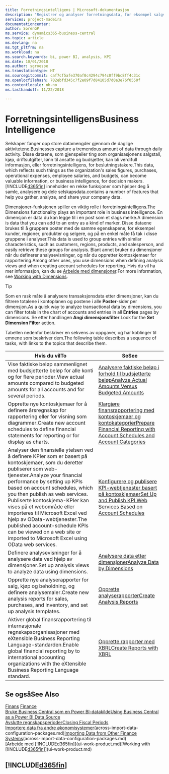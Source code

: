 ```yaml
---
title: Forretningsintelligens | Microsoft-dokumentasjon
description: "Registrer og analyser forretningsdata, for eksempel salgstall, kjøp, driftsutgifter, lønn til ansatte og budsjetter, som kan være verdifull informasjon for forretningsintelligens eller beslutningstaking."
services: project-madeira
documentationcenter: 
author: SorenGP
ms.service: dynamics365-business-central
ms.topic: article
ms.devlang: na
ms.tgt_pltfrm: na
ms.workload: na
ms.search.keywords: bi, power BI, analysis, KPI
ms.date: 10/01/2018
ms.author: sgroespe
ms.translationtype: HT
ms.sourcegitcommit: caf7cf5afe370af0c4294c794c0ff9bc8ff4c31c
ms.openlocfilehash: 702ebfd345c7f2e09f7d84105d7d0a3e76f0550f
ms.contentlocale: nb-no
ms.lasthandoff: 11/22/2018

---
```

# <a name="business-intelligence"></a><span data-ttu-id="8bc8e-103">Forretningsintelligens</span><span class="sxs-lookup"><span data-stu-id="8bc8e-103">Business Intelligence</span></span>
<span data-ttu-id="8bc8e-104">Selskaper fanger opp store datamengder gjennom de daglige aktivitetene.</span><span class="sxs-lookup"><span data-stu-id="8bc8e-104">Businesses capture a tremendous amount of data through daily activity.</span></span> <span data-ttu-id="8bc8e-105">Disse dataene, som gjenspeiler ting som organisasjonens salgstall, kjøp, driftsutgifter, lønn til ansatte og budsjetter, kan bli verdifull informasjon, eller forretningsintelligens, for beslutningstakere.</span><span class="sxs-lookup"><span data-stu-id="8bc8e-105">This data, which reflects such things as the organization's sales figures, purchases, operational expenses, employee salaries, and budgets, can become valuable information, or business intelligence, for decision makers.</span></span> [!INCLUDE[d365fin](includes/d365fin_md.md)] <span data-ttu-id="8bc8e-106">inneholder en rekke funksjoner som hjelper deg å samle, analysere og dele selskapsdata.</span><span class="sxs-lookup"><span data-stu-id="8bc8e-106">contains a number of features that help you gather, analyze, and share your company data.</span></span>

<span data-ttu-id="8bc8e-107">Dimensjoner-funksjonen spiller en viktig rolle i forretningsintelligens.</span><span class="sxs-lookup"><span data-stu-id="8bc8e-107">The Dimensions functionality plays an important role in business intelligence.</span></span> <span data-ttu-id="8bc8e-108">En dimensjon er data du kan legge til i en post som et slags merke.</span><span class="sxs-lookup"><span data-stu-id="8bc8e-108">A dimension is data that you can add to an entry as a kind of marker.</span></span> <span data-ttu-id="8bc8e-109">Disse dataene brukes til å gruppere poster med de samme egenskapene, for eksempel kunder, regioner, produkter og selgere, og på en enkel måte få tak i disse gruppene i analyser.</span><span class="sxs-lookup"><span data-stu-id="8bc8e-109">This data is used to group entries with similar characteristics, such as customers, regions, products, and salesperson, and easily retrieve these groups for analysis.</span></span> <span data-ttu-id="8bc8e-110">Blant annet bruker du dimensjoner når du definerer analysevisninger, og når du oppretter kontoskjemaer for rapportering.</span><span class="sxs-lookup"><span data-stu-id="8bc8e-110">Among other uses, you use dimensions  when defining analysis views and when creating account schedules for reporting.</span></span> <span data-ttu-id="8bc8e-111">Hvis du vil ha mer informasjon, kan du se [Arbeide med dimensjoner](finance-dimensions.md).</span><span class="sxs-lookup"><span data-stu-id="8bc8e-111">For more information, see [Working with Dimensions](finance-dimensions.md).</span></span>

> [!TIP]
> <span data-ttu-id="8bc8e-112">Som en rask måte å analysere transaksjonsdata etter dimensjoner, kan du filtrere totalene i kontoplanen og postene i alle **Poster**-sider per dimensjon.</span><span class="sxs-lookup"><span data-stu-id="8bc8e-112">As a quick way to analyze transactional data by dimensions, you can filter totals in the chart of accounts and entries in all **Entries** pages by dimensions.</span></span> <span data-ttu-id="8bc8e-113">Se etter handlingen **Angi dimensjonsfilter**.</span><span class="sxs-lookup"><span data-stu-id="8bc8e-113">Look for the **Set Dimension Filter** action.</span></span>  

<span data-ttu-id="8bc8e-114">Tabellen nedenfor beskriver en sekvens av oppgaver, og har koblinger til emnene som beskriver dem.</span><span class="sxs-lookup"><span data-stu-id="8bc8e-114">The following table describes a sequence of tasks, with links to the topics that describe them.</span></span>  

| <span data-ttu-id="8bc8e-115">Hvis du vil</span><span class="sxs-lookup"><span data-stu-id="8bc8e-115">To</span></span> | <span data-ttu-id="8bc8e-116">Se</span><span class="sxs-lookup"><span data-stu-id="8bc8e-116">See</span></span> |
| --- | --- |
|<span data-ttu-id="8bc8e-117">Vise faktiske beløp sammenlignet med budsjetterte beløp for alle konti og for flere perioder.</span><span class="sxs-lookup"><span data-stu-id="8bc8e-117">View actual amounts compared to budgeted amounts for all accounts and for several periods.</span></span>|[<span data-ttu-id="8bc8e-118">Analysere faktiske beløp i forhold til budsjetterte beløp</span><span class="sxs-lookup"><span data-stu-id="8bc8e-118">Analyze Actual Amounts Versus Budgeted Amounts</span></span>](bi-how-analyze-actual-versus-budget.md)|
|<span data-ttu-id="8bc8e-119">Opprette nye kontoskjemaer for å definere årsregnskap for rapportering eller for visning som diagrammer.</span><span class="sxs-lookup"><span data-stu-id="8bc8e-119">Create new account schedules to define financial statements for reporting or for display as charts.</span></span>|[<span data-ttu-id="8bc8e-120">Klargjøre finansrapportering med kontoskjemaer og kontokategorier</span><span class="sxs-lookup"><span data-stu-id="8bc8e-120">Prepare Financial Reporting with Account Schedules and Account Categories</span></span>](bi-how-work-account-schedule.md)|
|<span data-ttu-id="8bc8e-121">Analyser den finansielle ytelsen ved å definere KPIer som er basert på kontoskjemaer, som du deretter publiserer som web-tjenester.</span><span class="sxs-lookup"><span data-stu-id="8bc8e-121">Analyze your financial performance by setting up KPIs based on account schedules, which you then publish as web services.</span></span> <span data-ttu-id="8bc8e-122">Publiserte kontoskjema-KPIer kan vises på et webområde eller importeres til Microsoft Excel ved hjelp av OData-webtjenester.</span><span class="sxs-lookup"><span data-stu-id="8bc8e-122">The published account-schedule KPIs can be viewed on a web site or imported to Microsoft Excel using OData web services.</span></span>|[<span data-ttu-id="8bc8e-123">Konfigurere og publisere KPI-webtjenester basert på kontoskjemaer</span><span class="sxs-lookup"><span data-stu-id="8bc8e-123">Set Up and Publish KPI Web Services Based on Account Schedules</span></span>](bi-how-to-set-up-and-publish-kpi-web-services-based-on-account-schedules.md)|
|<span data-ttu-id="8bc8e-124">Definere analysevisninger for å analysere data ved hjelp av dimensjoner.</span><span class="sxs-lookup"><span data-stu-id="8bc8e-124">Set up analysis views to analyze data using dimensions.</span></span>|[<span data-ttu-id="8bc8e-125">Analysere data etter dimensjoner</span><span class="sxs-lookup"><span data-stu-id="8bc8e-125">Analyze Data by Dimensions</span></span>](bi-how-analyze-data-dimension.md)|
|<span data-ttu-id="8bc8e-126">Opprette nye analyserapporter for salg, kjøp og beholdning, og definere analysemaler.</span><span class="sxs-lookup"><span data-stu-id="8bc8e-126">Create new analysis reports for sales, purchases, and inventory, and set up analysis templates.</span></span>|[<span data-ttu-id="8bc8e-127">Opprette analyserapporter</span><span class="sxs-lookup"><span data-stu-id="8bc8e-127">Create Analysis Reports</span></span>](bi-how-create-analysis-views-reports.md)|
|<span data-ttu-id="8bc8e-128">Aktiver global finansrapportering til internasjonale regnskapsorganisasjoner med eXtensible Business Reporting Language-standarden.</span><span class="sxs-lookup"><span data-stu-id="8bc8e-128">Enable global financial reporting by to international accounting organizations with the eXtensible Business Reporting Language standard.</span></span>|[<span data-ttu-id="8bc8e-129">Opprette rapporter med XBRL</span><span class="sxs-lookup"><span data-stu-id="8bc8e-129">Create Reports with XBRL</span></span>](bi-create-reports-with-xbrl.md)|

## <a name="see-also"></a><span data-ttu-id="8bc8e-130">Se også</span><span class="sxs-lookup"><span data-stu-id="8bc8e-130">See Also</span></span>
<span data-ttu-id="8bc8e-131">[Finans](finance.md)  </span><span class="sxs-lookup"><span data-stu-id="8bc8e-131">[Finance](finance.md)  </span></span>  
[<span data-ttu-id="8bc8e-132">Bruke Business Central som en Power BI-datakilde</span><span class="sxs-lookup"><span data-stu-id="8bc8e-132">Using Business Central as a Power BI Data Source</span></span>](across-how-use-financials-data-source-powerbi.md)  
[<span data-ttu-id="8bc8e-133">Avslutte regnskapsperioder</span><span class="sxs-lookup"><span data-stu-id="8bc8e-133">Closing Fiscal Periods</span></span>](year-close-years-periods.md)  
<span data-ttu-id="8bc8e-134">[Importere data fra andre økonomisystemer](across-import-data-configuration-packages.md)(across-import-data-configuration-packages.md)</span><span class="sxs-lookup"><span data-stu-id="8bc8e-134">[Importing Data from Other Finance Systems](across-import-data-configuration-packages.md)(across-import-data-configuration-packages.md)</span></span>  
<span data-ttu-id="8bc8e-135">[Arbeide med [!INCLUDE[d365fin](includes/d365fin_md.md)]](ui-work-product.md)</span><span class="sxs-lookup"><span data-stu-id="8bc8e-135">[Working with [!INCLUDE[d365fin](includes/d365fin_md.md)]](ui-work-product.md)</span></span>

## [!INCLUDE[d365fin](includes/free_trial_md.md)]  
 

